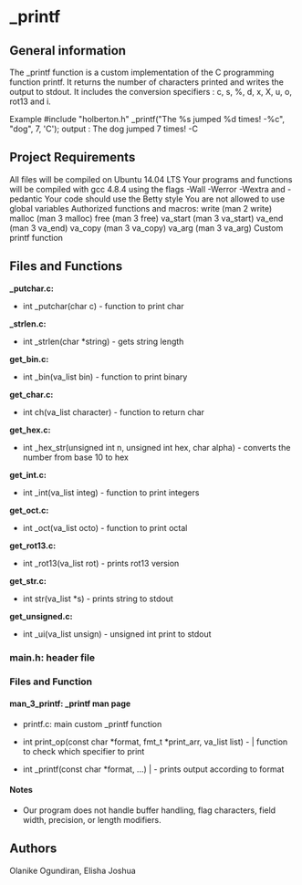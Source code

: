 # _printf

## General information
The _printf function is a custom implementation of the C programming function printf. It returns the number of characters printed and writes the output to stdout. It includes the conversion specifiers : c, s, %, d, x, X, u, o, rot13 and i.

 Example
#include "holberton.h"
_printf("The %s jumped %d times! -%c", "dog", 7, 'C');
output : The dog jumped 7 times! -C

## Project Requirements
All files will be compiled on Ubuntu 14.04 LTS
Your programs and functions will be compiled with gcc 4.8.4 using the flags -Wall -Werror -Wextra and -pedantic
Your code should use the Betty style
You are not allowed to use global variables
Authorized functions and macros:
write (man 2 write)
malloc (man 3 malloc)
free (man 3 free)
va_start (man 3 va_start)
va_end (man 3 va_end)
va_copy (man 3 va_copy)
va_arg (man 3 va_arg)
Custom printf function


## Files  and  Functions

**_putchar.c:** 

* int _putchar(char c) - function to print char

**_strlen.c:** 

* int _strlen(char *string) - gets string length

**get_bin.c:**

* int _bin(va_list bin) - function to print binary

**get_char.c:** 

* int ch(va_list character) -  function to return char

**get_hex.c:**

* int _hex_str(unsigned int n, unsigned int hex, char alpha) -  converts the number from base 10 to hex

**get_int.c:** 

* int _int(va_list integ) - function to print integers

**get_oct.c:** 

* int _oct(va_list octo) -  function to print octal

**get_rot13.c:** 

* int _rot13(va_list rot) - prints rot13 version

**get_str.c:** 

* int str(va_list *s) - prints string to stdout

**get_unsigned.c:** 

* int _ui(va_list unsign) -  unsigned int print to stdout

### main.h: header file

### Files and  Function
#### man_3_printf: _printf man page

* printf.c:  main custom _printf function

* int print_op(const char *format, fmt_t *print_arr, va_list list) - | function to check which specifier to print
* int _printf(const char *format, ...) | - prints output according to format
#### Notes
* Our program does not handle buffer handling, flag characters, field width, precision, or length modifiers.

## Authors

Olanike Ogundiran, Elisha Joshua
